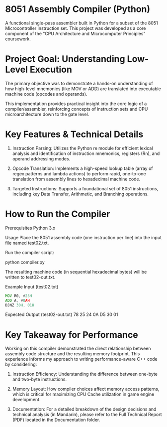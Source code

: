 # 8051 Assembly Compiler (Python)
A functional single-pass assembler built in Python for a subset of the 8051 Microcontroller instruction set. This project was developed as a core component of the "CPU Architecture and Microcomputer Principles" coursework.

# Project Goal: Understanding Low-Level Execution
The primary objective was to demonstrate a hands-on understanding of how high-level mnemonics (like MOV or ADD) are translated into executable machine code (opcodes and operands).

This implementation provides practical insight into the core logic of a compiler/assembler, reinforcing concepts of instruction sets and CPU microarchitecture down to the gate level.

# Key Features & Technical Details
1. Instruction Parsing: Utilizes the Python re module for efficient lexical analysis and identification of instruction mnemonics, registers (Rn), and operand addressing modes.

2. Opcode Translation: Implements a high-speed lookup table (array of regex patterns and lambda actions) to perform rapid, one-to-one translation from assembly lines to hexadecimal machine code.

3. Targeted Instructions: Supports a foundational set of 8051 instructions, including key Data Transfer, Arithmetic, and Branching operations.

# How to Run the Compiler
Prerequisites
Python 3.x

Usage
Place the 8051 assembly code (one instruction per line) into the input file named test02.txt.

Run the compiler script:

python compiler.py

The resulting machine code (in sequential hexadecimal bytes) will be written to test02-out.txt.

Example Input (test02.txt)
```asm
MOV R0, #25H
ADD A, #0AH
DJNZ 30H, 01H
```
Expected Output (test02-out.txt)
78 25 24 0A D5 30 01

# Key Takeaway for Performance
Working on this compiler demonstrated the direct relationship between assembly code structure and the resulting memory footprint. This experience informs my approach to writing performance-aware C++ code by considering:

1. Instruction Efficiency: Understanding the difference between one-byte and two-byte instructions.

2. Memory Layout: How compiler choices affect memory access patterns, which is critical for maximizing CPU Cache utilization in game engine development.

3. Documentation: For a detailed breakdown of the design decisions and technical analysis (in Mandarin), please refer to the Full Technical Report (PDF) located in the Documentation folder.

